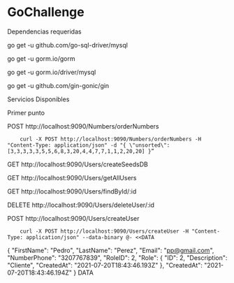# GoChallenge

Dependencias requeridas

go get -u github.com/go-sql-driver/mysql

go get -u gorm.io/gorm

go get -u gorm.io/driver/mysql

go get -u github.com/gin-gonic/gin

Servicios Disponibles

Primer punto

POST
http://localhost:9090/Numbers/orderNumbers

        curl -X POST http://localhost:9090/Numbers/orderNumbers -H "Content-Type: application/json" -d "{ \"unsorted\": [3,3,3,3,3,5,5,6,8,3,20,4,4,7,7,1,1,2,20,20] }”


GET
http://localhost:9090/Users/createSeedsDB

GET
http://localhost:9090/Users/getAllUsers

GET
http://localhost:9090/Users/findById/:id

DELETE
http://localhost:9090/Users/deleteUser/:id

POST
http://localhost:9090/Users/createUser

        curl -X POST http://localhost:9090/Users/createUser -H "Content-Type: application/json" --data-binary @- <<DATA
{
"FirstName": "Pedro",
"LastName": "Perez",
"Email": "pp@gmail.com",
"NumberPhone": "3207767839",
"RoleID": 2,
"Role": {
"ID": 2,
"Description": "Cliente",
"CreatedAt": "2021-07-20T18:43:46.193Z"
},
"CreatedAt": "2021-07-20T18:43:46.194Z"
}
DATA
